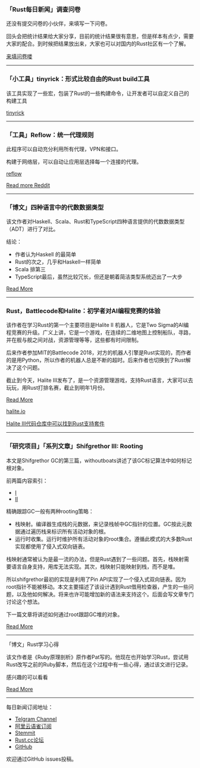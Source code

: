 ### 「Rust每日新闻」调查问卷

还没有提交问卷的小伙伴，来填写一下问卷。

回头会把统计结果给大家分享，目前的统计结果很有意思，但是样本有点少，需要大家的配合。到时候把结果放出来，大家也可以对国内的Rust社区有一个了解。

[ 来填问卷喽 ]( https://wj.qq.com/s/2801182/f890 )

---

### 「小工具」tinyrick：形式比较自由的Rust build工具

该工具实现了一些宏，包装了Rust的一些构建命令，让开发者可以自定义自己的构建工具

[tinyrick](https://github.com/mcandre/tinyrick)

---

### 「工具」Reflow：统一代理规则

此程序可以自动充分利用所有代理，VPN和接口。

构建于网络层，可以自动让应用层选择每一个连接的代理。

[reflow](https://github.com/net-reflow/reflow)

[Read more Reddit](https://www.reddit.com/r/rust/comments/9qvn97/reflow_a_systemlevel_proxy_switcher_a_routing/)

---

### 「博文」四种语言中的代数数据类型

该文作者对Haskell、Scala、Rust和TypeScript四种语言提供的代数数据类型（ADT）进行了对比。

结论：

- 作者认为Haskell 的最简单
-  Rust的次之，几乎和Haskell一样简单
- Scala 排第三
- TypeScript最后，虽然比较冗长，但还是朝着简洁类型系统迈出了一大步

[Read More](https://blog.softwaremill.com/algebraic-data-types-in-four-languages-858788043d4e)

---

### Rust，Battlecode和Halite：初学者对AI编程竞赛的体验

该作者在学习Rust的第一个主要项目是Halite II 机器人，它是Two Sigma的AI编程竞赛的升级。广义上讲，它是一个游戏，在连续的二维地图上控制船队，寻路，并在舰与舰之间对战，资源管理等等，这些都有时间限制。

后来作者参加MIT的Battlecode 2018，对方的机器人引擎是Rust实现的，而作者的是用Python，所以作者的机器人总是不断的超时。后来作者也切换到了Rust解决了这个问题。

截止到今天，Halite III发布了，是一个资源管理游戏，支持Rust语言，大家可以去玩玩，用Rust打排名赛，截止到明年1月份。

[Read More ](https://www.reddit.com/r/rust/comments/9r48v3/rust_battlecode_and_halite_a_beginners_experience/)

[ halite.io ](https://halite.io/)

[Halite III代码仓库中可以找到Rust支持套件](https://github.com/HaliteChallenge/Halite-III/blob/master/starter_kits/Rust/src/main.rs)

---

### 「研究项目」「系列文章」Shifgrethor III: Rooting

本文是Shifgrethor GC的第三篇，withoutboats讲述了该GC标记算法中如何标记根对象。

前两篇内容索引：

- [I](https://t.me/rust_daily_news/1437)
- [II](https://t.me/rust_daily_news/1476)

精确跟踪GC一般有两种rooting策略：

- 栈映射。编译器生成栈的元数据，来记录栈帧中GC指针的位置。GC按此元数据通过遍历栈来标识所有活动对象的根。
- 运行时收集。运行时维护所有活动对象的root集合。遵循此模式的大多数Rust实现都使用了侵入式双向链表。

栈映射通常被认为是最一流的办法，但是Rust遇到了一些问题。首先，栈映射需要语言自身支持，用库无法实现。其次，栈映射只能映射到栈，而不是堆。

所以shifgrethor最初的实现是利用了Pin API实现了一个侵入式双向链表。因为root指针不能被移动。本文主要描述了该设计遇到Rust借用检查器，产生的一些问题，以及他如何解决。将来也许可能增加新的语法来支持这个。后面会写文章专门讨论这个想法。

下一篇文章将讲述如何通过root跟踪GC堆的对象。

[ Read More ](https://boats.gitlab.io/blog/post/shifgrethor-iii/)

---


「博文」Rust学习心得

该文作者是《Ruby原理剖析》原作者Pat写的。他现在也开始学习Rust，尝试用Rust改写之前的Ruby脚本，然后在这个过程中有一些心得，通过该文进行记录。

感兴趣的可以看看

[Read More](http://patshaughnessy.net/2018/10/24/summer-school-with-the-rust-compiler)

---

每日新闻订阅地址：

- [Telgram Channel](https://t.me/rust_daily_news )
- [阿里云语雀订阅](https://www.yuque.com/chaosbot/rustnews)
- [Stemmit](https://steemit.com/@blackanger)
- [Rust.cc论坛](https://rust.cc)
- [GitHub](https://github.com/RustStudy/rust_daily_news)

欢迎通过GitHub issues投稿。
